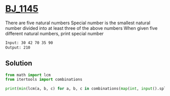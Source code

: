 # [BJ_1145](https://acmicpc.net/problem/1145)

There are five natural numbers
Special number is the smallest natural number divided into at least three of the above numbers
When given five different natural numbers, print special number

```txt
Input: 30 42 70 35 90
Output: 210
```

## Solution

```py
from math import lcm
from itertools import combinations

print(min(lcm(a, b, c) for a, b, c in combinations(map(int, input().split()), 3)))
```

